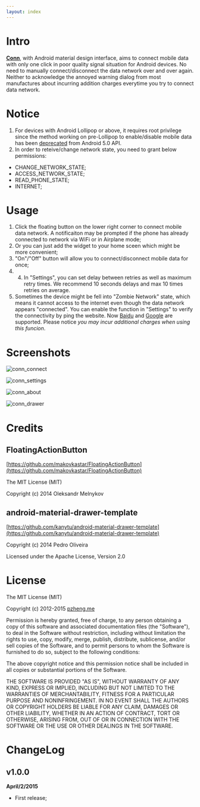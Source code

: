 ```yaml
---
layout: index
---
```


# Intro

[**Conn**](http://conn.pzheng.me), with Android material design interface, aims to connect mobile data with only one click in poor quality signal situation for Android devices. No need to manually connect/disconnect the data network over and over again. Neither to acknowledge the annoyed warning dialog from most manufactures about incurring addition charges everytime you try to connect data network.

# Notice

1. For devices with Android Lollipop or above, it requires root privilege since the method working on pre-Lollipop to enable/disable mobile data has been [deprecated](https://code.google.com/p/android/issues/detail?can=2&start=0&num=100&q=&colspec=ID%20Type%20Status%20Owner%20Summary%20Stars&groupby=&sort=&id=78084) from Android 5.0 API.
2. In order to reteive/change network state, you need to grant below permissions:
  * CHANGE_NETWORK_STATE;
  * ACCESS_NETWORK_STATE;
  * READ_PHONE_STATE;
  * INTERNET;

# Usage

1. Click the floating button on the lower right corner to connect mobile data network. A notificaiton may be prompted if the phone has already connected to network via WiFi or in Airplane mode;
2. Or you can just add the widget to your home sceen which might be more convenient;
3. "On"/"Off" button will allow you to connect/disconnect mobile data for once;
5. 4. In "Settings", you can set delay between retries as well as maximum retry times. We recommend 10 seconds delays and max 10 times retries on average.
5. Sometimes the device might be fell into "Zombie Network" state, which means it cannot access to the internet even though the data network appears "connected". You can enable the function in "Settings" to verify the connectivity by ping the website. Now [Baidu](http://www.baidu.com) and [Google](http://www.google.com) are supported. Please notice _you may incur additional charges when using this funcion_.

# Screenshots

![conn_connect](https://dl.dropboxusercontent.com/u/6459697/blogimage/20150402_conn_connect.jpg)

![conn_settings](https://dl.dropboxusercontent.com/u/6459697/blogimage/20150402_conn_settings.jpg)

![conn_about](https://dl.dropboxusercontent.com/u/6459697/blogimage/20150402_conn_about.jpg)

![conn_drawer](https://dl.dropboxusercontent.com/u/6459697/blogimage/20150402_conn_drawer.jpg)

# Credits

## FloatingActionButton

[https://github.com/makovkastar/FloatingActionButton](https://github.com/makovkastar/FloatingActionButton)

The MIT License (MIT)

Copyright (c) 2014 Oleksandr Melnykov

## android-material-drawer-template

[https://github.com/kanytu/android-material-drawer-template](https://github.com/kanytu/android-material-drawer-template)

Copyright (c) 2014 Pedro Oliveira

Licensed under the Apache License, Version 2.0

# License

The MIT License (MIT)

Copyright (c) 2012-2015 [pzheng.me](http://www.pzheng.me)

Permission is hereby granted, free of charge, to any person obtaining a copy of this software and associated documentation files (the "Software"), to deal in the Software without restriction, including without limitation the rights to use, copy, modify, merge, publish, distribute, sublicense, and/or sell copies of the Software, and to permit persons to whom the Software is furnished to do so, subject to the following conditions:

The above copyright notice and this permission notice shall be included in all copies or substantial portions of the Software.

THE SOFTWARE IS PROVIDED "AS IS", WITHOUT WARRANTY OF ANY KIND, EXPRESS OR IMPLIED, INCLUDING BUT NOT LIMITED TO THE WARRANTIES OF MERCHANTABILITY, FITNESS FOR A PARTICULAR PURPOSE AND NONINFRINGEMENT. IN NO EVENT SHALL THE AUTHORS OR COPYRIGHT HOLDERS BE LIABLE FOR ANY CLAIM, DAMAGES OR OTHER LIABILITY, WHETHER IN AN ACTION OF CONTRACT, TORT OR OTHERWISE, ARISING FROM, OUT OF OR IN CONNECTION WITH THE SOFTWARE OR THE USE OR OTHER DEALINGS IN THE SOFTWARE.

# ChangeLog

## v1.0.0

**April/2/2015**

  * First release;
